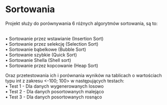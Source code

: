 # Sortowania

Projekt służy do porównywania 6 różnych algorytmów sortowania, są to:<br><br>

• Sortowanie przez wstawianie (Insertion Sort)<br>
• Sortowanie przez selekcję (Selection Sort)<br>
• Sortowanie bąbelkowe (Bubble Sort)<br>
• Sortowanie szybkie (Quick Sort)<br>
• Sortowanie Shella (Shell sort)<br>
• Sortowanie przez kopcowanie (Heap Sort)<br>

Oraz przetestowania ich i porównania wyników na tablicach o wartościach typu int z zakresu <-100; 100> w następujących testach:<br>
• Test 1 - Dla danych wygenerowanych losowo<br>
• Test 2 - Dla danych posortowanych malejąco<br>
• Test 3 - Dla danych posortowanych rosnąco<br>
